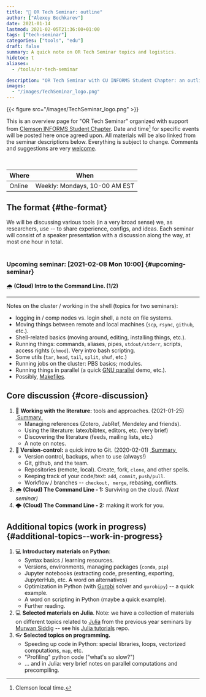 ```yaml
---
title: "💬 OR Tech Seminar: outline"
author: ["Alexey Bochkarev"]
date: 2021-01-14
lastmod: 2021-02-05T21:36:00+01:00
tags: ["tech-seminar"]
categories: ["tools", "edu"]
draft: false
summary: A quick note on OR Tech Seminar topics and logistics.
hidetoc: t
aliases:
  - /tools/or-tech-seminar

description: "OR Tech Seminar with CU INFORMS Student Chapter: an outline."
images:
  - "/images/TechSeminar_logo.png"
---
```


{{< figure src="/images/TechSeminar_logo.png" >}}

This is an overview page for "OR Tech Seminar" organized with support from
[Clemson INFORMS Student Chapter](https://cecas.clemson.edu/informs/). Date and time[^fn:1] for specific events will be posted here
once agreed upon. All materials will be also linked from the seminar descriptions
below. Everything is subject to change. Comments and
suggestions are very [welcome](mailto:tech%5Fseminar@bochkarev.io).

<br/>

| Where  | When                          |
|--------|-------------------------------|
| Online | Weekly: Mondays, 10-00 AM EST |


## The format {#the-format}

We will be discussing various tools (in a very broad sense) we, as
researchers, use -- to share experience, configs, and ideas. Each seminar will
consist of a speaker presentation with a discussion along the way, at most
one hour in total. <br/> <br/>

<div class="note">


### Upcoming seminar: <span class="timestamp-wrapper"><span class="timestamp">[2021-02-08 Mon 10:00]</span></span> {#upcoming-seminar}

🌧 **(Cloud) Intro to the Command Line. (1/2)**
<hr/>
Notes on the cluster / working in the shell (topics for two seminars):

-   logging in / comp nodes vs. login shell, a note on file systems.
-   Moving things between remote and local machines (`scp`, `rsync`, `github`, etc.).
-   Shell-related basics (moving around, editing, installing things, etc.).
-   Running things: commands, aliases, pipes, `stdout/stderr`, scripts,
    access rights (`chmod`). Very intro bash scripting.
-   Some utils (`tar`, `head`, `tail`, `split`, `shuf`, etc.)
-   Running jobs on the cluster: PBS basics; modules.
-   Running things in parallel (a quick [GNU parallel](https://www.gnu.org/software/parallel/) demo, etc.).
-   Possibly, [Makefiles](https://en.wikipedia.org/wiki/Makefile).

</div>


## Core discussion {#core-discussion}

1.  📰 **Working with the literature:** tools and approaches. (2021-01-25)
       <a class="sticker" href="/tools/ts-literature/">&nbsp;Summary&nbsp;</a>
    -   Managing references (Zotero, JabRef, Mendeley and friends).
    -   Using the literature: latex/bibtex, editors, etc. (very brief)
    -   Discovering the literature (feeds, mailing lists, etc.)
    -   A note on notes.
2.  **🔀 Version-control:** a quick intro to Git. (2020-02-01)
       <a class="sticker" href="/tools/ts-git/">&nbsp;Summary&nbsp;</a>
    -   Version control, backups, when to use (always!)
    -   Git, github, and the team.
    -   Repositories (remote, local). Create, fork, `clone`, and other spells.
    -   Keeping track of your code/text: `add`, `commit`, `push/pull`.
    -   Workflow / branches -- `checkout, merge`, rebasing, conflicts.
3.  🌧 **(Cloud) The Command Line - 1:** Surviving on the cloud. _(Next seminar)_
4.  🌩 **(Cloud) The Command Line - 2:** making it work for you.


## Additional topics (work in progress) {#additional-topics--work-in-progress}

1.  💻 **Introductory materials on Python**:
    -   Syntax basics / learning resources.
    -   Versions, environments, managing packages (`conda`, `pip`)
    -   Jupyter notebooks (extracting code, presenting, exporting, JupyterHub,
        etc. A word on alternatives)
    -   Optimization in Python (with [Gurobi](https://www.gurobi.com/) solver and `gurobipy`) -- a quick example.
    -   A word on scripting in Python (maybe a quick example).
    -   Further reading.
2.  💻 **Selected materials on Julia**. Note: we have a collection of materials on
    different topics related to [Julia](https://julialang.org/) from the previous year seminars by [Murwan
    Siddig](https://msiddig.people.clemson.edu/) -- see his  <a href="https://github.com/murwansiddig/Julia_tutorials">Julia tutorials</a> repo.
3.  👓 **Selected topics on programming.**
    -   Speeding up code in Python: special libraries, loops, vectorized computations, `map`,
        etc.
    -   "Profiling" python code ("what's so slow?")
    -   ... and in Julia: very brief notes on parallel computations and precompiling.

[^fn:1]: Clemson local time.
